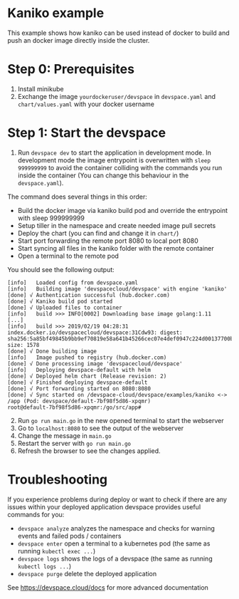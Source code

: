 # Kaniko example

This example shows how kaniko can be used instead of docker to build and push an docker image directly inside the cluster.   

# Step 0: Prerequisites

1. Install minikube
2. Exchange the image `yourdockeruser/devspace` in `devspace.yaml` and `chart/values.yaml` with your docker username 

# Step 1: Start the devspace

1. Run `devspace dev` to start the application in development mode. In development mode the image entrypoint is overwritten with `sleep 999999999` to avoid the container colliding with the commands you run inside the container (You can change this behaviour in the `devspace.yaml`).

The command does several things in this order:
- Build the docker image via kaniko build pod and override the entrypoint with sleep 999999999 
- Setup tiller in the namespace and create needed image pull secrets
- Deploy the chart (you can find and change it in `chart/`)
- Start port forwarding the remote port 8080 to local port 8080
- Start syncing all files in the kaniko folder with the remote container
- Open a terminal to the remote pod

You should see the following output:
```
[info]   Loaded config from devspace.yaml
[info]   Building image 'devspacecloud/devspace' with engine 'kaniko'
[done] √ Authentication successful (hub.docker.com)
[done] √ Kaniko build pod started                        
[done] √ Uploaded files to container 
[info]   build >>> INFO[0002] Downloading base image golang:1.11           
[...]
[info]   build >>> 2019/02/19 04:28:31 index.docker.io/devspacecloud/devspace:31Cdw93: digest: sha256:5a85bf49845b9bb9ef70819e58a641b45266cec07e4def0947c224d00137700b size: 1578
[done] √ Done building image                
[info]   Image pushed to registry (hub.docker.com)
[done] √ Done processing image 'devspacecloud/devspace'
[info]   Deploying devspace-default with helm
[done] √ Deployed helm chart (Release revision: 2)                    
[done] √ Finished deploying devspace-default
[done] √ Port forwarding started on 8080:8080           
[done] √ Sync started on /devspace-cloud/devspace/examples/kaniko <-> /app (Pod: devspace/default-7bf98f5d86-xpqmr)
root@default-7bf98f5d86-xpqmr:/go/src/app#
```
2. Run `go run main.go` in the new opened terminal to start the webserver
3. Go to `localhost:8080` to see the output of the webserver
4. Change the message in `main.go`
5. Restart the server with `go run main.go`
6. Refresh the browser to see the changes applied.

# Troubleshooting 

If you experience problems during deploy or want to check if there are any issues within your deployed application devspace provides useful commands for you:
- `devspace analyze` analyzes the namespace and checks for warning events and failed pods / containers
- `devspace enter` open a terminal to a kubernetes pod (the same as running `kubectl exec ...`)
- `devspace logs` shows the logs of a devspace (the same as running `kubectl logs ...`)
- `devspace purge` delete the deployed application

See https://devspace.cloud/docs for more advanced documentation
